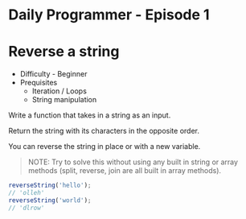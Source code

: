 # Daily Programmer - Episode 1

# Reverse a string

* Difficulty - Beginner
* Prequisites
  * Iteration / Loops
  * String manipulation

Write a function that takes in a string as an input.

Return the string with its characters in the opposite order.

You can reverse the string in place or with a new variable.

>NOTE: Try to solve this without using any built in string or array methods (split, reverse, join are all built in array methods).

```js
reverseString('hello');
// 'olleh'
reverseString('world');
// 'dlrow'
```
